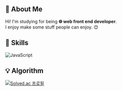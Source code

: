 <!--   <div align=center>
	
[![Hits](https://hits.seeyoufarm.com/api/count/incr/badge.svg?url=https%3A%2F%2Fgithub.com%2Fonlee3%2Fhit-counter&count_bg=%2379C83D&title_bg=%23555555&icon=&icon_color=%23E7E7E7&title=hits&edge_flat=false)](https://hits.seeyoufarm.com)
	
  </div>
 -->
 
## 👋 About Me
Hi! I'm studying for being **🌐 web front end developer**.<br>
I enjoy make some stuff people can enjoy. 😊
 
## 💪 Skills
<div>
<img alt="JavaScript" src ="https://img.shields.io/badge/JavScript-F7DF1E.svg?&style=for-the-badge&logo=JavaScript&logoColor=black"/>
</div>
 
## 💡 Algorithm
[![Solved.ac
프로필](http://mazassumnida.wtf/api/v2/generate_badge?boj=dlwotjr3)](https://solved.ac/dlwotjr3)
